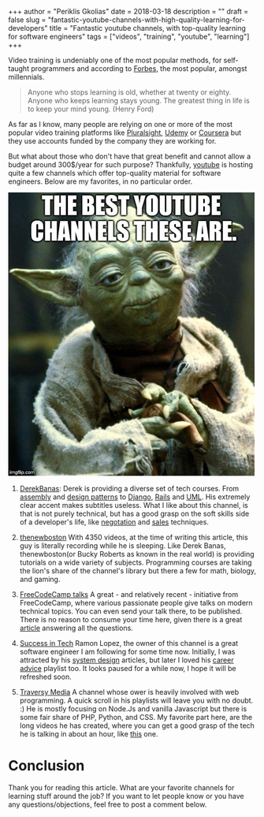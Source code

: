 +++
author = "Periklis Gkolias"
date = 2018-03-18
description = ""
draft = false
slug = "fantastic-youtube-channels-with-high-quality-learning-for-developers"
title = "Fantastic youtube channels, with top-quality learning for software engineers"
tags = ["videos", "training", "youtube", "learning"]
+++

Video training is undeniably one of the most popular methods, for self-taught programmers and according to [Forbes](https://www.forbes.com/sites/laurencebradford/2018/01/29/who-are-modern-developers-survey-of-40000-reveals-trends/#31effb56491e), the most popular, amongst millennials.

> Anyone who stops learning is old, whether at twenty or eighty. Anyone who keeps learning stays young. The greatest thing in life is to keep your mind young. (Henry Ford)

As far as I know, many people are relying on one or more of the most popular video training platforms like [Pluralsight](https://www.pluralsight.com/), [Udemy](https://www.udemy.com/) or [Coursera](https://www.coursera.org/) but they use accounts funded by the company they are working for.

But what about those who don't have that great benefit and cannot allow a budget around 300$/year for such purpose? Thankfully, [youtube](youtube.com) is hosting quite a few channels which offer top-quality material for software engineers. Below are my favorites, in no particular order.

![yoda](/img/2018/03/1_JtzEheXwoYY3vP0nKbR00A.jpeg)
1. [DerekBanas](https://www.youtube.com/user/derekbanas):
Derek is providing a diverse set of tech courses. From [assembly](https://www.youtube.com/playlist?list=PLGLfVvz_LVvQu9IwUcpn8KOZsOvoHx8sU) and [design patterns](https://www.youtube.com/playlist?list=PLF206E906175C7E07) to [Django](https://www.youtube.com/playlist?list=PLGLfVvz_LVvSMqZiTTsAC7C8Ypp81Jt6D), [Rails](https://www.youtube.com/playlist?list=PLGLfVvz_LVvSngZQwrhYXlPnJf1zYqghI) and [UML](https://www.youtube.com/playlist?list=PLGLfVvz_LVvQ5G-LdJ8RLqe-ndo7QITYc). His extremely clear accent makes subtitles useless. What I like about this channel, is that is not purely technical, but has a good grasp on the soft skills side of a developer's life, like [negotation](https://www.youtube.com/playlist?list=PL9028E98DC5D03FBD) and [sales](https://www.youtube.com/watch?v=6bNwBJ4dky8&list=PL61952EC6E585D073) techniques.

2. [thenewboston](https://www.youtube.com/user/thenewboston)
With 4350 videos, at the time of writing this article, this guy is literally recording while he is sleeping. Like Derek Banas, thenewboston(or Bucky Roberts as known in the real world) is providing tutorials on a wide variety of subjects. Programming courses are taking the lion's share of the channel's library but there a few for math, biology, and gaming.

3. [FreeCodeCamp talks](https://www.youtube.com/channel/UCVk8weS4S2kJfja72fTxh5A)
A great - and relatively recent - initiative from FreeCodeCamp, where various passionate people give talks on modern technical topics. You can even send your talk there, to be published. There is no reason to consume your time here, given there is a great [article](https://medium.freecodecamp.org/introducing-freecodecamp-talks-awesome-tech-talks-you-can-watch-for-free-55e5d96e2fa5) answering all the questions.

4. [Success in Tech](https://www.youtube.com/channel/UC-vYrOAmtrx9sBzJAf3x_xw)
Ramon Lopez, the owner of this channel is a great software engineer I am following for some time now. Initially, I was attracted by his [system design](https://www.youtube.com/playlist?list=PLA8lYuzFlBqAy6dkZHj5VxUAaqr4vwrka) articles, but later I loved his [career advice](https://www.youtube.com/playlist?list=PLA8lYuzFlBqCnvkSNeM7AYIy9AkTVjEJs) playlist too. It looks paused for a while now, I hope it will be refreshed soon.

5. [Traversy Media](https://www.youtube.com/user/TechGuyWeb)
A channel whose ower is heavily involved with web programming. A quick scroll in his playlists will leave you with no doubt. :) He is mostly focusing on Node.Js and vanilla Javascript but there is some fair share of PHP, Python, and CSS. My favorite part here, are the long videos he has created, where you can get a good grasp of the tech he is talking in about an hour, like [this](https://www.youtube.com/watch?v=-zW1zHqsdyc) one.



# Conclusion
Thank you for reading this article. What are your favorite channels for learning stuff around the job? If you want to let people know or you have any questions/objections, feel free to post a comment below.